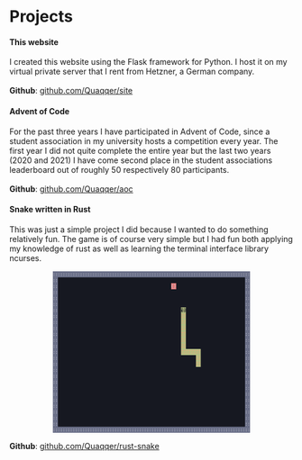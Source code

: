 # Projects

<div class="grid">
  <div class="grid-item">
    <h4>This website</h4>
    I created this website using the Flask framework for Python. I host it on my
    virtual private server that I rent from Hetzner, a German company.
    <br><br>
    <b>Github</b>: <a href="https://github.com/Quaqqer/site">github.com/Quaqqer/site</a>
  </div>
  <div class="grid-item">
    <h4>Advent of Code</h4>
    For the past three years I have participated in Advent of Code, since a
    student association in my university hosts a competition every year. The
    first year I did not quite complete the entire year but the last two years
    (2020 and 2021) I have come second place in the student associations
    leaderboard out of roughly 50 respectively 80 participants.
    <br><br>
    <b>Github</b>: <a href="https://github.com/Quaqqer/aoc">github.com/Quaqqer/aoc</a>
  </div>
  <div class="grid-item">
    <h4>Snake written in Rust</h4>
    This was just a simple project I did because I wanted to do something
    relatively fun. The game is of course very simple but I had fun both
    applying my knowledge of rust as well as learning the terminal interface
    library ncurses.<br>
    <img src="https://raw.githubusercontent.com/Quaqqer/rust-snake/master/screenshot.png" style="width: 350px; display: block; margin: auto; padding: 15px;">
    <b>Github</b>: <a href="https://github.com/Quaqqer/rust-snake">github.com/Quaqqer/rust-snake</a>
  </div>
</div>
